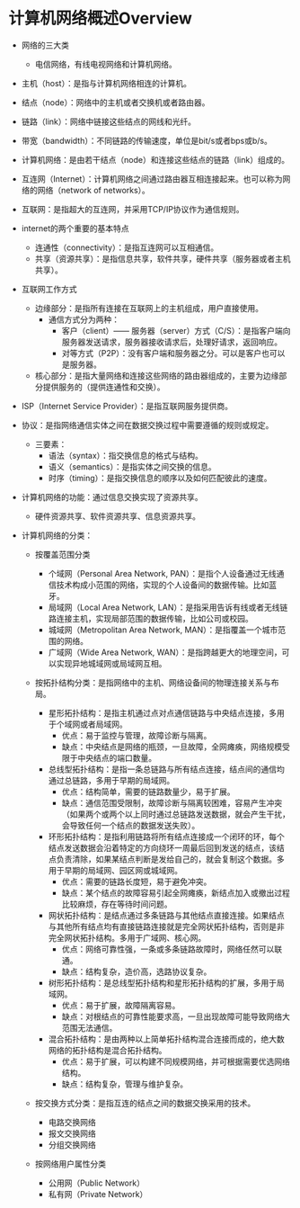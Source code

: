 # 计算机网络概述Overview

* 网络的三大类
  * 电信网络，有线电视网络和计算机网络。

* 主机（host）：是指与计算机网络相连的计算机。
* 结点（node）：网络中的主机或者交换机或者路由器。
* 链路（link）：网络中链接这些结点的网线和光纤。
* 带宽（bandwidth）：不同链路的传输速度，单位是bit/s或者bps或b/s。

* 计算机网络：是由若干结点（node）和连接这些结点的链路（link）组成的。 
* 互连网（Internet）：计算机网络之间通过路由器互相连接起来。也可以称为网络的网络（network of networks）。
* 互联网：是指超大的互连网，并采用TCP/IP协议作为通信规则。
 
* internet的两个重要的基本特点
  * 连通性（connectivity）：是指互连网可以互相通信。
  * 共享（资源共享）：是指信息共享，软件共享，硬件共享（服务器或者主机共享）。

* 互联网工作方式
  * 边缘部分：是指所有连接在互联网上的主机组成，用户直接使用。
     * 通信方式分为两种：
       * 客户（client）—— 服务器（server）方式（C/S）：是指客户端向服务器发送请求，服务器接收请求后，处理好请求，返回响应。
       * 对等方式（P2P）：没有客户端和服务器之分。可以是客户也可以是服务器。
  * 核心部分：是指大量网络和连接这些网络的路由器组成的，主要为边缘部分提供服务的（提供连通性和交换）。

* ISP（Internet Service Provider）：是指互联网服务提供商。

* 协议：是指网络通信实体之间在数据交换过程中需要遵循的规则或规定。
  * 三要素：
    * 语法（syntax）：指交换信息的格式与结构。
    * 语义（semantics）：是指实体之间交换的信息。
    * 时序（timing）：是指交换信息的顺序以及如何匹配彼此的速度。
* 计算机网络的功能：通过信息交换实现了资源共享。
    * 硬件资源共享、软件资源共享、信息资源共享。

* 计算机网络的分类：
  * 按覆盖范围分类
    * 个域网（Personal Area Network, PAN）：是指个人设备通过无线通信技术构成小范围的网络，实现的个人设备间的数据传输。比如蓝牙。
    * 局域网（Local Area Network, LAN）：是指采用告诉有线或者无线链路连接主机，实现局部范围的数据传输，比如公司或校园。
    * 城域网（Metropolitan Area Network, MAN）：是指覆盖一个城市范围的网络。
    * 广域网（Wide Area Network, WAN）：是指跨越更大的地理空间，可以实现异地城域网或局域网互相。
  
  * 按拓扑结构分类：是指网络中的主机、网络设备间的物理连接关系与布局。
    * 星形拓扑结构：是指主机通过点对点通信链路与中央结点连接，多用于个域网或者局域网。
      * 优点：易于监控与管理，故障诊断与隔离。
      * 缺点：中央结点是网络的瓶颈，一旦故障，全网瘫痪，网络规模受限于中央结点的端口数量。
    * 总线型拓扑结构：是指一条总链路与所有结点连接，结点间的通信均通过总链路，多用于早期的局域网。
      * 优点：结构简单，需要的链路数量少，易于扩展。
      * 缺点：通信范围受限制，故障诊断与隔离较困难，容易产生冲突（如果两个或两个以上同时通过总链路发送数据，就会产生干扰，会导致任何一个结点的数据发送失败）。
    * 环形拓扑结构：是指利用链路将所有结点连接成一个闭环的环，每个结点发送数据会沿着特定的方向绕环一周最后回到发送的结点，该结点负责清除，如果某结点判断是发给自己的，就会复制这个数据。多用于早期的局域网、园区网或城域网。
      * 优点：需要的链路长度短，易于避免冲突。
      * 缺点：某个结点的故障容易引起全网瘫痪，新结点加入或撤出过程比较麻烦，存在等待时间问题。
    * 网状拓扑结构：是结点通过多条链路与其他结点直接连接。如果结点与其他所有结点均有直接链路连接就是完全网状拓扑结构，否则是非完全网状拓扑结构。多用于广域网、核心网。
      * 优点：网络可靠性强，一条或多条链路故障时，网络任然可以联通。
      * 缺点：结构复杂，造价高，选路协议复杂。
    * 树形拓扑结构：是总线型拓扑结构和星形拓扑结构的扩展，多用于局域网。
      * 优点：易于扩展，故障隔离容易。
      * 缺点：对根结点的可靠性能要求高，一旦出现故障可能导致网络大范围无法通信。
    * 混合拓扑结构：是由两种以上简单拓扑结构混合连接而成的，绝大数网络的拓扑结构是混合拓扑结构。
      * 优点：易于扩展，可以构建不同规模网络，并可根据需要优选网络结构。
      * 缺点：结构复杂，管理与维护复杂。
  
  * 按交换方式分类：是指互连的结点之间的数据交换采用的技术。
    * 电路交换网络
    * 报文交换网络
    * 分组交换网络
  
  * 按网络用户属性分类
    * 公用网（Public Network）
    * 私有网（Private Network）